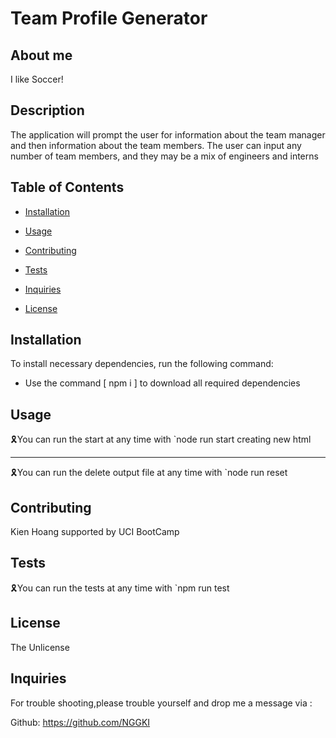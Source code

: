 # Team Profile Generator

## About me

I like Soccer!

## Description

The application will prompt the user for information about the team manager and then information about the team members. The user can input any number of team members, and they may be a mix of engineers and interns

## Table of Contents

- [Installation](#installation)

- [Usage](#usage)

- [Contributing](#contributing)

- [Tests](#tests)

- [Inquiries](#Inquiries)

- [License](#License)

## Installation

To install necessary dependencies, run the following command:

- Use the command [ npm i ] to download all required dependencies

## Usage

🎗You can run the start at any time with `node run start creating new html

---

🎗You can run the delete output file at any time with `node run reset

## Contributing

Kien Hoang supported by UCI BootCamp

## Tests

🎗You can run the tests at any time with `npm run test

## License

The Unlicense

## Inquiries

For trouble shooting,please trouble yourself and drop me a message via :

Github: https://github.com/NGGKI
